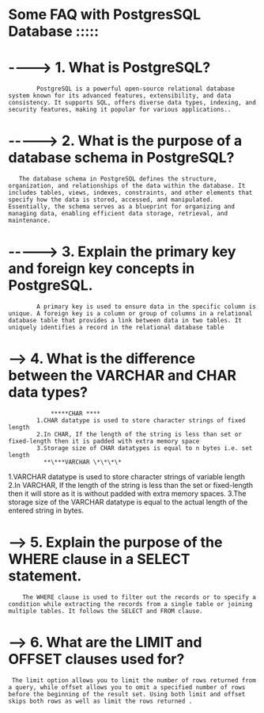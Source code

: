 # Some FAQ with PostgresSQL Database :::::

# ----> 1. What is PostgreSQL?

            PostgreSQL is a powerful open-source relational database system known for its advanced features, extensibility, and data consistency. It supports SQL, offers diverse data types, indexing, and security features, making it popular for various applications..
# -----> 2. What is the purpose of a database schema in PostgreSQL?

       The database schema in PostgreSQL defines the structure, organization, and relationships of the data within the database. It includes tables, views, indexes, constraints, and other elements that specify how the data is stored, accessed, and manipulated. Essentially, the schema serves as a blueprint for organizing and managing data, enabling efficient data storage, retrieval, and maintenance.
# -----> 3. Explain the primary key and foreign key concepts in PostgreSQL.

            A primary key is used to ensure data in the specific column is unique. A foreign key is a column or group of columns in a relational database table that provides a link between data in two tables. It uniquely identifies a record in the relational database table

# --> 4. What is the difference between the VARCHAR and CHAR data types?

                *****CHAR ****
            1.CHAR datatype is used to store character strings of fixed length
            2.In CHAR, If the length of the string is less than set or fixed-length then it is padded with extra memory space
            3.Storage size of CHAR datatypes is equal to n bytes i.e. set length
              **\***VARCHAR \*\*\*\*
1.VARCHAR datatype is used to store character strings of variable length
2.In VARCHAR, If the length of the string is less than the set or fixed-length then it will store as it is without padded with extra memory spaces.
3.The storage size of the VARCHAR datatype is equal to the actual length of the entered string in bytes.

#  -->  5. Explain the purpose of the WHERE clause in a SELECT statement.

        The WHERE clause is used to filter out the records or to specify a condition while extracting the records from a single table or joining multiple tables. It follows the SELECT and FROM clause.
#  -->  6. What are the LIMIT and OFFSET clauses used for?

     The limit option allows you to limit the number of rows returned from a query, while offset allows you to omit a specified number of rows before the beginning of the result set. Using both limit and offset skips both rows as well as limit the rows returned .